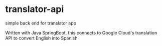 # translator-api
simple back end for translator app

Written with Java SpringBoot, this connects to Google Cloud's translation API to convert English into Spanish
